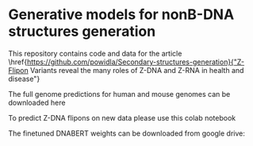 # Generative models for nonB-DNA structures generation

This repository contains code and data for the article \href{https://github.com/powidla/Secondary-structures-generation}{"Z-Flipon Variants reveal the many roles of Z-DNA and Z-RNA in health and disease"}

The full genome predictions for human and mouse genomes can be downloaded here

To predict Z-DNA flipons on new data please use this colab notebook

The finetuned DNABERT weights can be downloaded from google drive:
